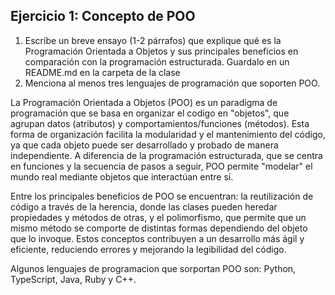 ## Ejercicio 1: Concepto de POO
1. Escribe un breve ensayo (1-2 párrafos) que explique qué es la Programación Orientada a Objetos y sus principales beneficios en comparación con la programación estructurada. Guardalo en un README.md en la carpeta de la clase
2. Menciona al menos tres lenguajes de programación que soporten POO.

La Programación Orientada a Objetos (POO) es un paradigma de programación que se basa en organizar el codigo en "objetos", que agrupan datos (atributos) y comportamientos/funciones (métodos). Esta forma de organización facilita la modularidad y el mantenimiento del código, ya que cada objeto puede ser desarrollado y probado de manera independiente. A diferencia de la programación estructurada, que se centra en funciones y la secuencia de pasos a seguir, POO permite "modelar" el mundo real mediante objetos que interactúan entre sí. 

Entre los principales beneficios de POO se encuentran: la reutilización de código a través de la herencia, donde las clases pueden heredar propiedades y métodos de otras, y el polimorfismo, que permite que un mismo método se comporte de distintas formas dependiendo del objeto que lo invoque. Estos conceptos contribuyen a un desarrollo más ágil y eficiente, reduciendo errores y mejorando la legibilidad del código. 

Algunos lenguajes de programacion que sorportan POO son: Python, TypeScript, Java, Ruby y C++.